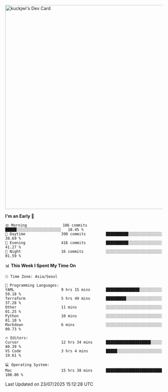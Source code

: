 <a href="https://app.daily.dev/kuckhwancho"><img src="https://api.daily.dev/devcards/v2/efef39c8028947428b3c0b486b9cd9b6.png?r=iz2&type=wide" width="652" alt="kuckjwi's Dev Card"/></a>

<!--START_SECTION:waka-->
**I'm an Early 🐤** 

```text
🌞 Morning                186 commits         █████░░░░░░░░░░░░░░░░░░░░   18.45 % 
🌆 Daytime                390 commits         ██████████░░░░░░░░░░░░░░░   38.69 % 
🌃 Evening                416 commits         ██████████░░░░░░░░░░░░░░░   41.27 % 
🌙 Night                  16 commits          ░░░░░░░░░░░░░░░░░░░░░░░░░   01.59 % 
```


📊 **This Week I Spent My Time On** 

```text
🕑︎ Time Zone: Asia/Seoul

💬 Programming Languages: 
YAML                     9 hrs 15 mins       ███████████████░░░░░░░░░░   59.18 % 
Terraform                5 hrs 49 mins       █████████░░░░░░░░░░░░░░░░   37.28 % 
Other                    11 mins             ░░░░░░░░░░░░░░░░░░░░░░░░░   01.25 % 
Python                   10 mins             ░░░░░░░░░░░░░░░░░░░░░░░░░   01.10 % 
Markdown                 6 mins              ░░░░░░░░░░░░░░░░░░░░░░░░░   00.73 % 

🔥 Editors: 
Cursor                   12 hrs 34 mins      ████████████████████░░░░░   80.39 % 
VS Code                  3 hrs 4 mins        █████░░░░░░░░░░░░░░░░░░░░   19.61 % 

💻 Operating System: 
Mac                      15 hrs 38 mins      █████████████████████████   100.00 % 
```


 Last Updated on 23/07/2025 15:12:28 UTC
<!--END_SECTION:waka-->

